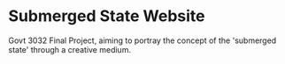 # Submerged State Website
 Govt 3032 Final Project, aiming to portray the concept of the 'submerged state' through a creative medium. 
